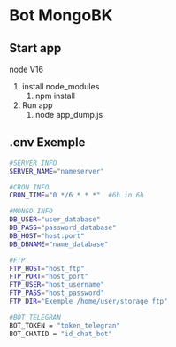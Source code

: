 # Bot MongoBK

## Start app
node V16

1) install node_modules
    1) npm install
3) Run app
    1) node app_dump.js

## .env Exemple

```sh
#SERVER INFO
SERVER_NAME="nameserver"

#CRON INFO
CRON_TIME="0 */6 * * *"  #6h in 6h

#MONGO INFO
DB_USER="user_database"
DB_PASS="password_database"
DB_HOST="host:port"
DB_DBNAME="name_database"

#FTP
FTP_HOST="host_ftp"
FTP_PORT="host_port"
FTP_USER="host_username"
FTP_PASS="host_password"
FTP_DIR="Exemple /home/user/storage_ftp"

#BOT TELEGRAN
BOT_TOKEN = "token_telegran"
BOT_CHATID = "id_chat_bot"
```
